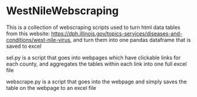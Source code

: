 # WestNileWebscraping
This is a collection of webscraping scripts used to turn html data tables from this website: https://dph.illinois.gov/topics-services/diseases-and-conditions/west-nile-virus, and turn them into one pandas dataframe that is saved to excel


sel.py is a script that goes into webpages which have clickable links for each county, and aggregates the tables within each link into one full excel file

webscrape.py is a script that goes into the webpage and simply saves the table on the webpage to an excel file
